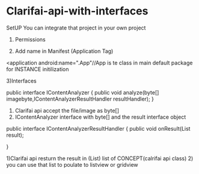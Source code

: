 # Clarifai-api-with-interfaces

SetUP
You can integrate that project in your own project

1) Permissions
  <uses-permission android:name="android.permission.INTERNET"/>
  <uses-permission android:name="android.permission.READ_EXTERNAL_STORAGE"/>

2) Add name in Manifest (Application Tag)

<application
        android:name=".App"//App is te class in main default package for INSTANCE initilization

3)Interfaces

public interface IContentAnalyzer {
    public void analyze(byte[] imagebyte,IContentAnalyzerResultHandler resultHandler);
}

1) Clarifai api accept the file/image as byte[]
2) IContentAnalyzer interface with byte[] and the result interface object




public interface IContentAnalyzerResultHandler {
    public void onResult(List<Concept> result);

}

1)Clarifai api resturn the result in (List<Concept>) list of CONCEPT(calrifai api class)
2) you can use that list to poulate to listview or gridview



